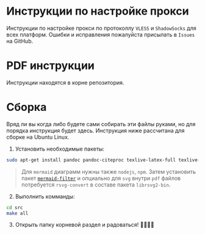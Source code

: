 # Инструкции по настройке прокси
Инструкции по настройке прокси по протоколлу `VLESS` и `ShadowSocks` для всех платформ. Ошибки и исправления пожалуйста присылать в `Issues` на GitHub.

# PDF инструкции
Инструкции находятся в корне репозитория.

# Сборка
Вряд ли вы когда либо будете сами собирать эти файлы руками, но для порядка инструкция будет здесь. Инструкция ниже рассчитана для сборке на Ubuntu Linux.

1. Установить необходимые пакеты:

```bash
sudo apt-get install pandoc pandoc-citeproc texlive-latex-full texlive-fonts-recommended texlive-extra-utils texlive-latex-extra make 
```

>Для `mermaid` диаграмм нужны также `nodejs`, `npm`. Затем установить пакет [`mermaid-filter`](https://github.com/raghur/mermaid-filter) и опциально для `svg` внутри `pdf` файлов потребуется `rsvg-convert` в составе пакета `librsvg2-bin`.
2. Выполнить комманды:

```bash
cd src
make all
```

3. Открыть папку корневой раздел и радоваться!
🥳🥳🥳🥳